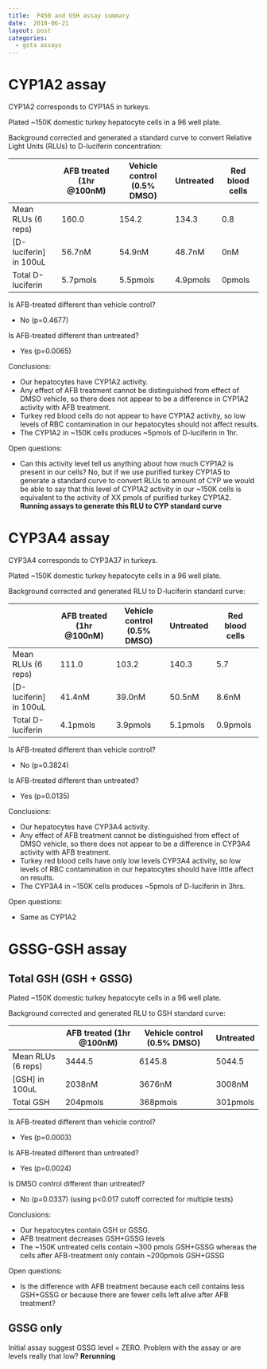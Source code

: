 ```yaml
---
title:  P450 and GSH assay summary
date:  2018-06-21
layout: post
categories:
  - gsta assays
---
```

# CYP1A2 assay

CYP1A2 corresponds to CYP1A5 in turkeys.

Plated ~150K domestic turkey hepatocyte cells in a 96 well plate.

Background corrected and generated a standard curve to convert Relative Light Units (RLUs) to D-luciferin concentration:

|     | AFB treated (1hr @100nM) | Vehicle control (0.5% DMSO) | Untreated | Red blood cells |
| --- | ------------------------ | --------------------------- | --------- | --------------- |
| Mean RLUs (6 reps) | 160.0 | 154.2 | 134.3 | 0.8 |
| [D-luciferin] in 100uL | 56.7nM | 54.9nM | 48.7nM | 0nM |
| Total D-luciferin | 5.7pmols | 5.5pmols | 4.9pmols | 0pmols |

Is AFB-treated different than vehicle control?
  * No (p=0.4677)

Is AFB-treated different than untreated?
  * Yes (p=0.0065)

Conclusions:

  * Our hepatocytes have CYP1A2 activity.
  * Any effect of AFB treatment cannot be distinguished from effect of DMSO vehicle, so there does not appear to be a difference in CYP1A2 activity with AFB treatment.
  * Turkey red blood cells do not appear to have CYP1A2 activity, so low levels of RBC contamination in our hepatocytes should not affect results.
  * The CYP1A2 in ~150K cells produces ~5pmols of D-luciferin in 1hr.

Open questions:

  * Can this activity level tell us anything about how much CYP1A2 is present in our cells? No, but if we use purified turkey CYP1A5 to generate a standard curve to convert RLUs to amount of CYP we would be able to say that this level of CYP1A2 activity in our ~150K cells is equivalent to the activity of XX pmols of purified turkey CYP1A2. __Running assays to generate this RLU to CYP standard curve__

# CYP3A4 assay

CYP3A4 corresponds to CYP3A37 in turkeys.

Plated ~150K domestic turkey hepatocyte cells in a 96 well plate.

Background corrected and generated RLU to D-luciferin standard curve:

|     | AFB treated (1hr @100nM) | Vehicle control (0.5% DMSO) | Untreated | Red blood cells |
| --- | ------------------------ | --------------------------- | --------- | --------------- |
| Mean RLUs (6 reps) | 111.0 | 103.2 | 140.3 | 5.7 |
| [D-luciferin] in 100uL | 41.4nM | 39.0nM | 50.5nM | 8.6nM |
| Total D-luciferin | 4.1pmols | 3.9pmols | 5.1pmols | 0.9pmols |

Is AFB-treated different than vehicle control?
  * No (p=0.3824)

Is AFB-treated different than untreated?
  * Yes (p=0.0135)

Conclusions:

  * Our hepatocytes have CYP3A4 activity.
  * Any effect of AFB treatment cannot be distinguished from effect of DMSO vehicle, so there does not appear to be a difference in CYP3A4 activity with AFB treatment.
  * Turkey red blood cells have only low levels CYP3A4 activity, so low levels of RBC contamination in our hepatocytes should have little affect on results.
  * The CYP3A4 in ~150K cells produces ~5pmols of D-luciferin in 3hrs.

Open questions:

  * Same as CYP1A2

# GSSG-GSH assay

## Total GSH (GSH + GSSG)

Plated ~150K domestic turkey hepatocyte cells in a 96 well plate.

Background corrected and generated RLU to GSH standard curve:

|     | AFB treated (1hr @100nM) | Vehicle control (0.5% DMSO) | Untreated |
| --- | ------------------------ | --------------------------- | --------- |
| Mean RLUs (6 reps) | 3444.5 | 6145.8 | 5044.5 |
| [GSH] in 100uL | 2038nM | 3676nM | 3008nM |
| Total GSH | 204pmols | 368pmols | 301pmols |

Is AFB-treated different than vehicle control?
  * Yes (p=0.0003)

Is AFB-treated different than untreated?
  * Yes (p=0.0024)

Is DMSO control different than untreated?
  * No (p=0.0337) (using p<0.017 cutoff corrected for multiple tests)

Conclusions:
  * Our hepatocytes contain GSH or GSSG.
  * AFB treatment decreases GSH+GSSG levels
  * The ~150K untreated cells contain ~300 pmols GSH+GSSG whereas the cells after AFB-treatment only contain ~200pmols GSH+GSSG

Open questions:
  * Is the difference with AFB treatment because each cell contains less GSH+GSSG or because there are fewer cells left alive after AFB treatment?

## GSSG only

Initial assay suggest GSSG level = ZERO. Problem with the assay or are levels really that low? __Rerunning__
